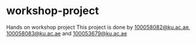 # workshop-project
Hands on workshop project 
This project is done by 100058082@ku.ac.ae, 100058083@ku.ac.ae and 100053679@ku.ac.ae
